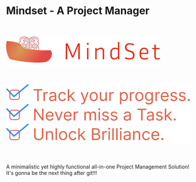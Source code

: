 # Mindset - A Project Manager
<br /><br />
![alt text](https://github.com/bruhly-bot/mindset/blob/main/media/logo.png)
<br /><br /><br /><br />
![alt text](https://github.com/bruhly-bot/mindset/blob/main/media/hero_stat.png)
<br /><br /><br /><br />
A minimalistic yet highly functional all-in-one Project Management Solution!
<br />
It's gonna be the next thing after git!!!
